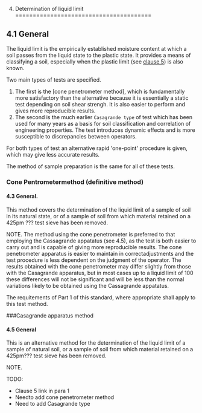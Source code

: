 4. Determination of liquid limit
=======================================

4.1 General
----------------------------

The liquid limit is the empirically established moisture content at which a soil passes from the liquid state to the plastic state. It provides a means of classifying a soil, especially when the plastic limit (see [clause 5](/5/)) is also known.

Two main types of tests are specified. 

1. The first is the [cone penetrometer method], which is fundamentally more satisfactory than the alternative because it is essentially a static test depending on soil shear strengh. It is also easier to perform and gives more reproducible results. 
2. The second is the much earlier `Casagrande type` of test which has been used for many years as a basis for soil classification and correlation of engineering properties. The test introduces dynamic effects and is more susceptible to discrepancies between operators.

For both types of test an alternative rapid 'one-point' procedure is given, which may give less accurate results.

The method of sample preparation is the same for all of these tests.

### Cone Pentrometermethod (definitive method)

#### 4.3 General. 

This method covers the determination of the liquid limit of a sample of soil in its natural state, or of a sample of soil from which material retained on a 425pm ??? test sieve has been removed.

NOTE. The method using the cone penetrometer is preferred to that employing the Cassagrande appatatus (see 4.5), as the test is both easier to carry out and is capable of giving more reproducible results. The cone penetrometer apparatus is easier to maintain in correctadjustments and the test procedure is less dependent on the judgment of the operator. The results obtained with the cone penetrometer may differ slightly from those with the Casagrande apparatus, but in most cases up to a liquid limit of 100 these differences will not be significant and will be less than the normal variations likely to be obtained using the Cassagrande appatatus.

The requitements of Part 1 of this standard, where appropriate shall apply to this test method.

###Casagrande apparatus method

#### 4.5 General 

This is an alternative method for the determination of the liquid limit of a sample of natural soil, or a sample of soil from which material  retained on a 425pm??? test sieve has been removed.

NOTE.


TODO:
- Clause 5 link in para 1
- Needto add cone penetrometer method
- Need to add Casagrande type
